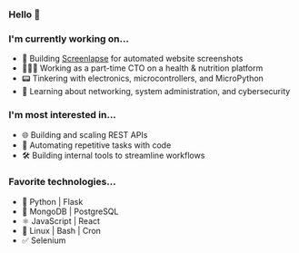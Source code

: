 ### Hello 🙂

### I'm currently working on...

- 🤖 Building [Screenlapse](https://screenlapse.com) for automated website screenshots
- 👨🏻‍💻 Working as a part-time CTO on a health & nutrition platform
- 📟 Tinkering with electronics, microcontrollers, and MicroPython
- 📡 Learning about networking, system administration, and cybersecurity

### I'm most interested in...

- 🌐 Building and scaling REST APIs
- 🤖 Automating repetitive tasks with code
- 🛠 Building internal tools to streamline workflows

### Favorite technologies...

- 🐍 Python | Flask
- 💽 MongoDB | PostgreSQL
- ⚛️ JavaScript | React
- 🐧 Linux | Bash | Cron
- ✅ Selenium
